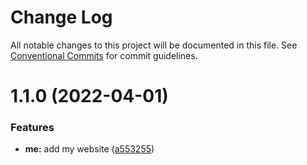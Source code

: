 # Change Log

All notable changes to this project will be documented in this file.
See [Conventional Commits](https://conventionalcommits.org) for commit guidelines.

# 1.1.0 (2022-04-01)


### Features

* **me:** add my website ([a553255](https://github.com/moroale93/my-monorepo/commit/a553255aa6cc78aba3361d642c888e1d25f7dfb3))
